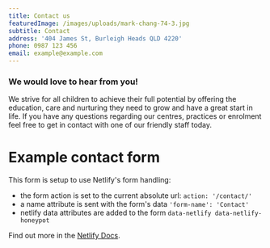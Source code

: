 ```yaml
---
title: Contact us
featuredImage: /images/uploads/mark-chang-74-3.jpg
subtitle: Contact
address: '404 James St, Burleigh Heads QLD 4220'
phone: 0987 123 456
email: example@example.com
---
```

### We would love to hear from you!
We strive for all children to achieve their full potential by offering the education, care and nurturing they need to grow and have a great start in life.  If you have any questions regarding our centres, practices or enrolment feel free to get in contact with one of our friendly staff today.

# Example contact form

This form is setup to use Netlify's form handling:

- the form action is set to the current absolute url: `action: '/contact/'`
- a name attribute is sent with the form's data `'form-name': 'Contact'`
- netlify data attributes are added to the form `data-netlify data-netlify-honeypot`

Find out more in the [Netlify Docs](https://www.netlify.com/docs/form-handling/).
